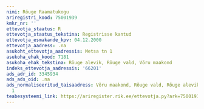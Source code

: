 ```yaml
---
nimi: Rõuge Raamatukogu
ariregistri_kood: 75001939
kmkr_nr: ''
ettevotja_staatus: R
ettevotja_staatus_tekstina: Registrisse kantud
ettevotja_esmakande_kpv: 04.12.2000
ettevotja_aadress: .na
asukoht_ettevotja_aadressis: Metsa tn 1
asukoha_ehak_kood: 7181
asukoha_ehak_tekstina: Rõuge alevik, Rõuge vald, Võru maakond
indeks_ettevotja_aadressis: '66201'
ads_adr_id: 3345934
ads_ads_oid: .na
ads_normaliseeritud_taisaadress: Võru maakond, Rõuge vald, Rõuge alevik, Metsa tn
  1
teabesysteemi_link: https://ariregister.rik.ee/ettevotja.py?ark=75001939&ref=rekvisiidid
---
```

